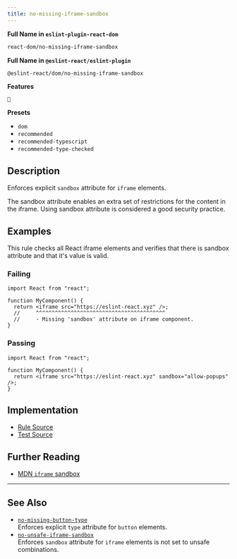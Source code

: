 ```yaml
---
title: no-missing-iframe-sandbox
---
```


**Full Name in `eslint-plugin-react-dom`**

```sh copy
react-dom/no-missing-iframe-sandbox
```

**Full Name in `@eslint-react/eslint-plugin`**

```sh copy
@eslint-react/dom/no-missing-iframe-sandbox
```

**Features**

`🔧`

**Presets**

- `dom`
- `recommended`
- `recommended-typescript`
- `recommended-type-checked`

## Description

Enforces explicit `sandbox` attribute for `iframe` elements.

The sandbox attribute enables an extra set of restrictions for the content in the iframe. Using sandbox attribute is considered a good security practice.

## Examples

This rule checks all React iframe elements and verifies that there is sandbox attribute and that it's value is valid.

### Failing

```tsx
import React from "react";

function MyComponent() {
  return <iframe src="https://eslint-react.xyz" />;
  //     ^^^^^^^^^^^^^^^^^^^^^^^^^^^^^^^^^^^^^^^^^
  //     - Missing 'sandbox' attribute on iframe component.
}
```

### Passing

```tsx
import React from "react";

function MyComponent() {
  return <iframe src="https://eslint-react.xyz" sandbox="allow-popups" />;
}
```

## Implementation

- [Rule Source](https://github.com/Rel1cx/eslint-react/tree/main/packages/plugins/eslint-plugin-react-dom/src/rules/no-missing-iframe-sandbox.ts)
- [Test Source](https://github.com/Rel1cx/eslint-react/tree/main/packages/plugins/eslint-plugin-react-dom/src/rules/no-missing-iframe-sandbox.spec.ts)

## Further Reading

- [MDN `iframe` sandbox](https://developer.mozilla.org/en-US/docs/Web/HTML/Element/iframe#attributes)

---

## See Also

- [`no-missing-button-type`](./dom-no-missing-button-type)\
  Enforces explicit `type` attribute for `button` elements.
- [`no-unsafe-iframe-sandbox`](./dom-no-unsafe-iframe-sandbox)\
  Enforces `sandbox` attribute for `iframe` elements is not set to unsafe combinations.
